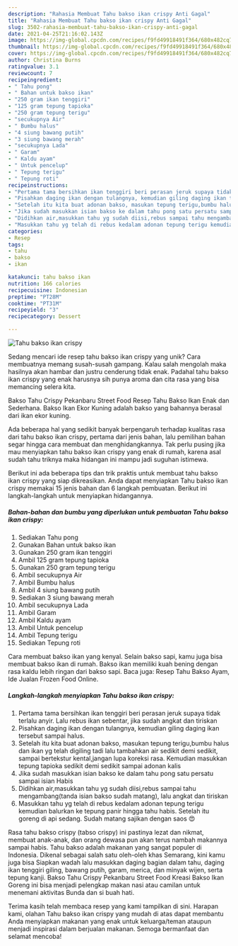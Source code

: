 ```yaml
---
description: "Rahasia Membuat Tahu bakso ikan crispy Anti Gagal"
title: "Rahasia Membuat Tahu bakso ikan crispy Anti Gagal"
slug: 3502-rahasia-membuat-tahu-bakso-ikan-crispy-anti-gagal
date: 2021-04-25T21:16:02.143Z
image: https://img-global.cpcdn.com/recipes/f9fd49918491f364/680x482cq70/tahu-bakso-ikan-crispy-foto-resep-utama.jpg
thumbnail: https://img-global.cpcdn.com/recipes/f9fd49918491f364/680x482cq70/tahu-bakso-ikan-crispy-foto-resep-utama.jpg
cover: https://img-global.cpcdn.com/recipes/f9fd49918491f364/680x482cq70/tahu-bakso-ikan-crispy-foto-resep-utama.jpg
author: Christina Burns
ratingvalue: 3.1
reviewcount: 7
recipeingredient:
- " Tahu pong"
- " Bahan untuk bakso ikan"
- "250 gram ikan tenggiri"
- "125 gram tepung tapioka"
- "250 gram tepung terigu"
- "secukupnya Air"
- " Bumbu halus"
- "4 siung bawang putih"
- "3 siung bawang merah"
- "secukupnya Lada"
- " Garam"
- " Kaldu ayam"
- " Untuk pencelup"
- " Tepung terigu"
- " Tepung roti"
recipeinstructions:
- "Pertama tama bersihkan ikan tenggiri beri perasan jeruk supaya tidak terlalu anyir. Lalu rebus ikan sebentar, jika sudah angkat dan tiriskan"
- "Pisahkan daging ikan dengan tulangnya, kemudian giling daging ikan tersebut sampai halus."
- "Setelah itu kita buat adonan bakso, masukan tepung terigu,bumbu halus dan ikan yg telah digiling tadi lalu tambahkan air sedikit demi sedikit, sampai bertekstur kental,jangan lupa koreksi rasa. Kemudian masukkan tepung tapioka sedikit demi sedikit sampai adonan kalis"
- "Jika sudah masukkan isian bakso ke dalam tahu pong satu persatu sampai isian Habis"
- "Didihkan air,masukkan tahu yg sudah diisi,rebus sampai tahu mengambang(tanda isian bakso sudah matang), lalu angkat dan tiriskan"
- "Masukkan tahu yg telah di rebus kedalam adonan tepung terigu kemudian balurkan ke tepung panir hingga tahu habis. Setelah itu goreng di api sedang. Sudah matang sajikan dengan saos 😍"
categories:
- Resep
tags:
- tahu
- bakso
- ikan

katakunci: tahu bakso ikan 
nutrition: 166 calories
recipecuisine: Indonesian
preptime: "PT28M"
cooktime: "PT31M"
recipeyield: "3"
recipecategory: Dessert

---
```



![Tahu bakso ikan crispy](https://img-global.cpcdn.com/recipes/f9fd49918491f364/680x482cq70/tahu-bakso-ikan-crispy-foto-resep-utama.jpg)

Sedang mencari ide resep tahu bakso ikan crispy yang unik? Cara membuatnya memang susah-susah gampang. Kalau salah mengolah maka hasilnya akan hambar dan justru cenderung tidak enak. Padahal tahu bakso ikan crispy yang enak harusnya sih punya aroma dan cita rasa yang bisa memancing selera kita.

Bakso Tahu Crispy Pekanbaru Street Food Resep Tahu Bakso Ikan Enak dan Sederhana. Bakso Ikan Ekor Kuning adalah bakso yang bahannya berasal dari ikan ekor kuning.

Ada beberapa hal yang sedikit banyak berpengaruh terhadap kualitas rasa dari tahu bakso ikan crispy, pertama dari jenis bahan, lalu pemilihan bahan segar hingga cara membuat dan menghidangkannya. Tak perlu pusing jika mau menyiapkan tahu bakso ikan crispy yang enak di rumah, karena asal sudah tahu triknya maka hidangan ini mampu jadi suguhan istimewa.


Berikut ini ada beberapa tips dan trik praktis untuk membuat tahu bakso ikan crispy yang siap dikreasikan. Anda dapat menyiapkan Tahu bakso ikan crispy memakai 15 jenis bahan dan 6 langkah pembuatan. Berikut ini langkah-langkah untuk menyiapkan hidangannya.

<!--inarticleads1-->

##### Bahan-bahan dan bumbu yang diperlukan untuk pembuatan Tahu bakso ikan crispy:

1. Sediakan  Tahu pong
1. Gunakan  Bahan untuk bakso ikan
1. Gunakan 250 gram ikan tenggiri
1. Ambil 125 gram tepung tapioka
1. Gunakan 250 gram tepung terigu
1. Ambil secukupnya Air
1. Ambil  Bumbu halus
1. Ambil 4 siung bawang putih
1. Sediakan 3 siung bawang merah
1. Ambil secukupnya Lada
1. Ambil  Garam
1. Ambil  Kaldu ayam
1. Ambil  Untuk pencelup
1. Ambil  Tepung terigu
1. Sediakan  Tepung roti


Cara membuat bakso ikan yang kenyal. Selain bakso sapi, kamu juga bisa membuat bakso ikan di rumah. Bakso ikan memiliki kuah bening dengan rasa kaldu lebih ringan dari bakso sapi. Baca juga: Resep Tahu Bakso Ayam, Ide Jualan Frozen Food Online. 

<!--inarticleads2-->

##### Langkah-langkah menyiapkan Tahu bakso ikan crispy:

1. Pertama tama bersihkan ikan tenggiri beri perasan jeruk supaya tidak terlalu anyir. Lalu rebus ikan sebentar, jika sudah angkat dan tiriskan
1. Pisahkan daging ikan dengan tulangnya, kemudian giling daging ikan tersebut sampai halus.
1. Setelah itu kita buat adonan bakso, masukan tepung terigu,bumbu halus dan ikan yg telah digiling tadi lalu tambahkan air sedikit demi sedikit, sampai bertekstur kental,jangan lupa koreksi rasa. Kemudian masukkan tepung tapioka sedikit demi sedikit sampai adonan kalis
1. Jika sudah masukkan isian bakso ke dalam tahu pong satu persatu sampai isian Habis
1. Didihkan air,masukkan tahu yg sudah diisi,rebus sampai tahu mengambang(tanda isian bakso sudah matang), lalu angkat dan tiriskan
1. Masukkan tahu yg telah di rebus kedalam adonan tepung terigu kemudian balurkan ke tepung panir hingga tahu habis. Setelah itu goreng di api sedang. Sudah matang sajikan dengan saos 😍


Rasa tahu bakso crispy (tabso crispy) ini pastinya lezat dan nikmat, membuat anak-anak, dan orang dewasa pun akan terus nambah makannya sampai habis. Tahu bakso adalah makanan yang sangat populer di Indonesia. Dikenal sebagai salah satu oleh-oleh khas Semarang, kini kamu juga bisa Siapkan wadah lalu masukkan daging bagian dalam tahu, daging ikan tenggiri giling, bawang putih, garam, merica, dan minyak wijen, serta tepung kanji. Bakso Tahu Crispy Pekanbaru Street Food Kreasi Bakso Ikan Goreng ini bisa menjadi pelengkap makan nasi atau camilan untuk menemani aktivitas Bunda dan si buah hati. 

Terima kasih telah membaca resep yang kami tampilkan di sini. Harapan kami, olahan Tahu bakso ikan crispy yang mudah di atas dapat membantu Anda menyiapkan makanan yang enak untuk keluarga/teman ataupun menjadi inspirasi dalam berjualan makanan. Semoga bermanfaat dan selamat mencoba!
